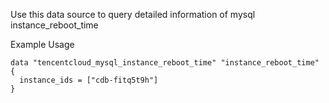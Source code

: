 Use this data source to query detailed information of mysql instance_reboot_time

Example Usage

```hcl
data "tencentcloud_mysql_instance_reboot_time" "instance_reboot_time" {
  instance_ids = ["cdb-fitq5t9h"]
}
```